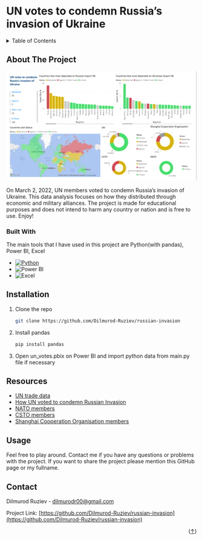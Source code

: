 # UN votes to condemn Russia’s invasion of Ukraine

<div id="top"></div>

<!-- TABLE OF CONTENTS -->
<details>
  <summary>Table of Contents</summary>
  <ol>
    <li>
      <a href="#about-the-project">About The Project</a>
      <ul>
        <li><a href="#built-with">Built With</a></li>
      </ul>
    </li>
    <li><a href="#installation">Installation</a></li>
    <li><a href="#resources">Resources</a></li>
    <li><a href="#usage">Usage</a></li>
    <li><a href="#contact">Contact</a></li>
  </ol>
</details>



<!-- ABOUT THE PROJECT -->
## About The Project

[![Final analysis Screen Shot][product-screenshot]](image_2022-07-06_16-57-32.png)

On March 2, 2022, UN members voted to condemn Russia’s invasion of Ukraine. This data analysis focuses on how they 
distributed through economic and military alliances. The project is made for educational purposes and does not intend to harm
any country or nation and is free to use. Enjoy!

### Built With

The main tools that I have used in this project are Python(with pandas), Power BI, Excel

* [![Python][Python]][Python-url]
* <img src="https://powerbi.microsoft.com/pictures/shared/social/social-default-image.png" alt="Power BI" style="width: 200px;"/>
* <img src="https://upload.wikimedia.org/wikipedia/commons/thumb/3/34/Microsoft_Office_Excel_%282019%E2%80%93present%29.svg/2203px-Microsoft_Office_Excel_%282019%E2%80%93present%29.svg.png" alt="Excel" style="width: 200px;"/>

## Installation

1. Clone the repo
   ```sh
   git clone https://github.com/Dilmurod-Ruziev/russian-invasion
   ```
2. Install pandas 
   ```sh
   pip install pandas
   ```
3. Open un_votes.pbix on Power BI and import python data from main.py file if necessary

<!-- ACKNOWLEDGMENTS -->
## Resources

* [UN trade data](https://comtrade.un.org/data/)
* [How UN voted to condemn Russian Invasion](https://www.axios.com/2022/03/02/united-nations-ukraine-russia-141)
* [NATO members](https://www.wikiwand.com/en/Member_states_of_NATO)
* [CSTO members](https://www.wikiwand.com/en/Collective_Security_Treaty_Organization)
* [Shanghai Cooperation Organisation members](https://www.wikiwand.com/en/Shanghai_Cooperation_Organisation)

<!-- USAGE EXAMPLES -->
## Usage

Feel free to play around. Contact me if you have any questions or problems with the project.
If you want to share the project please mention this GitHub page or my fullname. 
<!-- CONTACT -->
## Contact

Dilmurod Ruziev - dilmurodr00@gmail.com

Project Link: [https://github.com/Dilmurod-Ruziev/russian-invasion](https://github.com/Dilmurod-Ruziev/russian-invasion)


<p align="right">(<a href="#top">↑</a>)</p>

<!-- MARKDOWN LINKS & IMAGES -->
[product-screenshot]: image_2022-07-06_16-57-32.png
[Python]: https://www.python.org/static/img/python-logo.png
[Python-url]: https://python.org/
